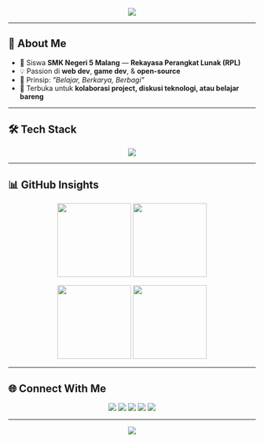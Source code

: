 <!-- Banner -->
<p align="center">
  <img src="https://capsule-render.vercel.app/api?type=waving&color=0:001f3f,100:003366&height=200&section=header&text=David%20Nafisy&fontSize=45&fontColor=ffffff&animation=fadeIn&fontAlignY=30&desc=Full%20Stack%20Developer&descAlignY=55&descAlign=50" />
</p>

---

## 👋 About Me
- 🏫 Siswa **SMK Negeri 5 Malang** — **Rekayasa Perangkat Lunak (RPL)**
- 💡 Passion di **web dev**, **game dev**, & **open-source**
- 📖 Prinsip: *"Belajar, Berkarya, Berbagi"*
- 🤝 Terbuka untuk **kolaborasi project, diskusi teknologi, atau belajar bareng**

---

## 🛠️ Tech Stack
<p align="center">
  <img src="https://skillicons.dev/icons?i=html,css,js,react,nodejs,php,python,mysql,git,github,vscode,figma" />
</p>

---

## 📊 GitHub Insights
<p align="center">
  <img src="https://github-profile-summary-cards.vercel.app/api/cards/repos-per-language?username=davidnfy&theme=github_dark" height="150"/>
  <img src="https://github-profile-summary-cards.vercel.app/api/cards/most-commit-language?username=davidnfy&theme=github_dark" height="150"/>
</p>

<p align="center">
  <img src="https://github-profile-summary-cards.vercel.app/api/cards/stats?username=davidnfy&theme=github_dark" height="150"/>
  <img src="https://github-profile-summary-cards.vercel.app/api/cards/productive-time?username=davidnfy&theme=github_dark&utcOffset=7" height="150"/>
</p>

---

## 🌐 Connect With Me
<p align="center">
  <a href="https://davidnfy.vercel.app/"><img src="https://img.shields.io/badge/-Website-0d47a1?style=for-the-badge&logo=google-chrome&logoColor=white" /></a>
  <a href="https://github.com/davidnfy"><img src="https://img.shields.io/badge/-GitHub-181717?style=for-the-badge&logo=github&logoColor=white" /></a>
  <a href="https://linkedin.com/in/davidnafisy"><img src="https://img.shields.io/badge/-LinkedIn-0A66C2?style=for-the-badge&logo=linkedin&logoColor=white" /></a>
  <a href="mailto:davidnafisy@gmail.com"><img src="https://img.shields.io/badge/-Email-D14836?style=for-the-badge&logo=gmail&logoColor=white" /></a>
  <a href="https://instagram.com/davidnafisy"><img src="https://img.shields.io/badge/-Instagram-E4405F?style=for-the-badge&logo=instagram&logoColor=white" /></a>
</p>

---

<!-- Footer -->
<p align="center">
  <img src="https://capsule-render.vercel.app/api?type=waving&color=0:001f3f,100:003366&height=120&section=footer" />
</p>
